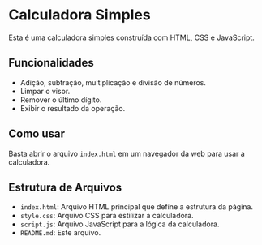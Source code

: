 # Calculadora Simples

Esta é uma calculadora simples construída com HTML, CSS e JavaScript.

## Funcionalidades

- Adição, subtração, multiplicação e divisão de números.
- Limpar o visor.
- Remover o último dígito.
- Exibir o resultado da operação.

## Como usar

Basta abrir o arquivo `index.html` em um navegador da web para usar a calculadora.

## Estrutura de Arquivos

- `index.html`: Arquivo HTML principal que define a estrutura da página.
- `style.css`: Arquivo CSS para estilizar a calculadora.
- `script.js`: Arquivo JavaScript para a lógica da calculadora.
- `README.md`: Este arquivo.
